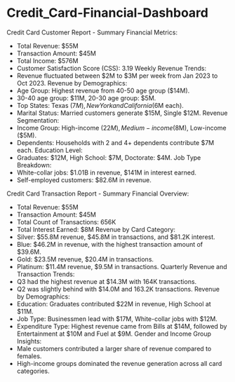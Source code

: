 # Credit_Card-Financial-Dashboard   



Credit Card Customer Report - Summary
Financial Metrics:
- Total Revenue: $55M
- Transaction Amount: $45M
- Total Income: $576M
- Customer Satisfaction Score (CSS): 3.19
Weekly Revenue Trends:
- Revenue fluctuated between $2M to $3M per week from Jan 2023 to Oct 2023.
Revenue by Demographics:
- Age Group: Highest revenue from 40-50 age group ($14M).
 - 30-40 age group: $11M, 20-30 age group: $5M.
- Top States: Texas ($7M), New York and California ($6M each).
- Marital Status: Married customers generate $15M, Single $12M.
Revenue Segmentation:
- Income Group: High-income ($22M), Medium-income ($8M), Low-income ($5M).
- Dependents: Households with 2 and 4+ dependents contribute $7M each.
Education Level:
- Graduates: $12M, High School: $7M, Doctorate: $4M.
Job Type Breakdown:
- White-collar jobs: $1.01B in revenue, $141M in interest earned.
- Self-employed customers: $82.6M in revenue.

  
Credit Card Transaction Report - Summary
Financial Overview:
- Total Revenue: $55M
- Transaction Amount: $45M
- Total Count of Transactions: 656K
- Total Interest Earned: $8M
Revenue by Card Category:
- Silver: $55.8M revenue, $45.8M in transactions, and $81.2K interest.
- Blue: $46.2M in revenue, with the highest transaction amount of $39.6M.
- Gold: $23.5M revenue, $20.4M in transactions.
- Platinum: $11.4M revenue, $9.5M in transactions.
Quarterly Revenue and Transaction Trends:
- Q3 had the highest revenue at $14.3M with 164K transactions.
- Q2 was slightly behind with $14.0M and 163.2K transactions.
Revenue by Demographics:
- Education: Graduates contributed $22M in revenue, High School at $11M.
- Job Type: Businessmen lead with $17M, White-collar jobs with $12M.
- Expenditure Type: Highest revenue came from Bills at $14M, followed by Entertainment at $10M
and Fuel at $9M.
Gender and Income Group Insights:
- Male customers contributed a larger share of revenue compared to females.
- High-income groups dominated the revenue generation across all card categories.

